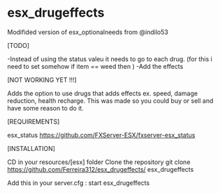 # esx_drugeffects

Modifided version of esx_optionalneeds from @indilo53

[TODO]

-Instead of using the status valeu it needs to go to each drug. (for this i need to set somehow if item == weed then )
-Add the effects

[NOT WORKING YET !!!]

Adds the option to use drugs that adds effects ex. speed, damage reduction, health recharge.
This was made so you could buy or sell and have some reason to do it.


[REQUIREMENTS]

esx_status https://github.com/FXServer-ESX/fxserver-esx_status

[INSTALLATION]

CD in your resources/[esx] folder
Clone the repository
git clone https://github.com/Ferreira312/esx_drugeffects/ esx_drugeffects

Add this in your server.cfg :
start esx_drugeffects
